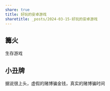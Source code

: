 ```yaml
---
share: true
title: 好玩的安卓游戏
sharetitle: _posts/2024-03-15-好玩的安卓游戏
---
```


## 篝火
生存游戏

## 小丑牌
据说很上头，虚假的赌博骗金钱，真实的赌博骗时间